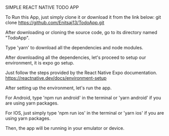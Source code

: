
SIMPLE REACT NATIVE TODO APP

To Run this App, just simply clone it or download it from the link below: git clone https://github.com/Enitsaj13/TodoApp.git

After downloading or cloning the source code, go to its directory named "TodoApp".

Type 'yarn' to download all the dependencies and node modules.

After downloading all the dependencies, let's proceed to setup our environment, it is expo go setup.

Just follow the steps provided by the React Native Expo documentation. https://reactnative.dev/docs/environment-setup

After setting up the environment, let's run the app.

For Android, type 'npm run android' in the terminal or 'yarn android' if you are using yarn packages.

For IOS, just simply type 'npm run ios' in the terminal or 'yarn ios' if you are using yarn packages.

Then, the app will be running in your emulator or device.
